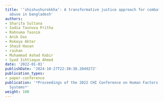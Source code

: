 ```yaml
---
title: '‘shishushurokkha’: A transformative justice approach for combating child sexual
  abuse in bangladesh'
authors:
- Sharifa Sultana
- Sadia Tasnuva Pritha
- Rahnuma Tasnim
- Anik Das
- Rokeya Akter
- Shaid Hasan
- raihan
- Muhammad Ashad Kabir
- Syed Ishtiaque Ahmed
date: '2022-01-01'
publishDate: '2024-10-27T22:30:38.204927Z'
publication_types:
- paper-conference
publication: '*Proceedings of the 2022 CHI Conference on Human Factors in Computing
  Systems*'
weight: 100
---
```

